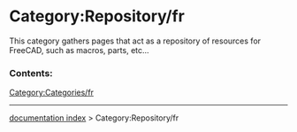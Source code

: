 # Category:Repository/fr
This category gathers pages that act as a repository of resources for FreeCAD, such as macros, parts, etc\...

### Contents:

[Category:Categories/fr](Category:Categories/fr.md)

---
[documentation index](../README.md) > Category:Repository/fr
